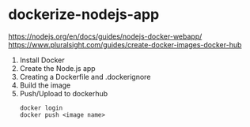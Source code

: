 # dockerize-nodejs-app
https://nodejs.org/en/docs/guides/nodejs-docker-webapp/
https://www.pluralsight.com/guides/create-docker-images-docker-hub

1. Install Docker
2. Create the Node.js app
3. Creating a Dockerfile and .dockerignore
4. Build the image
5. Push/Upload to dockerhub
   ```
   docker login
   docker push <image name>
   ```
